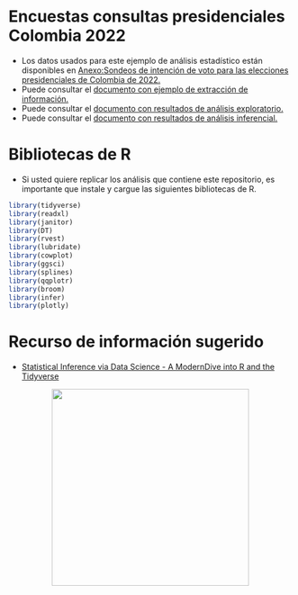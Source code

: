 # Encuestas consultas presidenciales Colombia 2022

- Los datos usados para este ejemplo de análisis estadístico están disponibles en [Anexo:Sondeos de intención de voto para las elecciones presidenciales de Colombia de 2022.](https://es.wikipedia.org/wiki/Anexo:Sondeos_de_intenci%C3%B3n_de_voto_para_las_elecciones_presidenciales_de_Colombia_de_2022)
- Puede consultar el [documento con ejemplo de extracción de información.](https://rpubs.com/Edimer/907733)
- Puede consultar el [documento con resultados de análisis exploratorio.](https://rpubs.com/Edimer/907736)
- Puede consultar el [documento con resultados de análisis inferencial.](https://rpubs.com/Edimer/907795)

# Bibliotecas de R

- Si usted quiere replicar los análisis que contiene este repositorio, es importante que instale y cargue las siguientes bibliotecas de R.

```r
library(tidyverse)
library(readxl)
library(janitor)
library(DT)
library(rvest)
library(lubridate)
library(cowplot)
library(ggsci)
library(splines)
library(qqplotr)
library(broom)
library(infer)
library(plotly)
```

# Recurso de información sugerido

- [Statistical Inference via Data Science - A ModernDive into R and the Tidyverse](https://moderndive.com/index.html)

<center>
<img src = "https://d33wubrfki0l68.cloudfront.net/19dafd10a53785f1407566a1f3a09b29a6bab847/1e5f0/images/logos/book_cover.png" height = 350/>
</center>